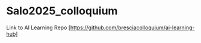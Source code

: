 # Salo2025_colloquium

Link to AI Learning Repo [https://github.com/bresciacolloquium/ai-learning-hub]
